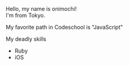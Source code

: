 Hello, my name is onimochi!  
I'm from Tokyo.

My favorite path in Codeschool is "JavaScript"
  
My deadly skills  
- Ruby  
- iOS  
